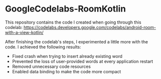 # GoogleCodelabs-RoomKotlin

This repository contains the code I created when going through this codelab: https://codelabs.developers.google.com/codelabs/android-room-with-a-view-kotlin/

After finishing the codelab's steps, I experimented a little more with the code. I achieved the following results:

* Fixed crash when trying to insert already existing word
* Prevented the loss of user-provided words at every application restart
* Removed unnecessary code resources
* Enabled data binding to make the code more compact

